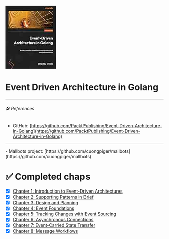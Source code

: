 ![](./assets/cover.png)
# Event Driven Architecture in Golang

<hr>

###### 🛠️ *References*
- GitHub: [https://github.com/PacktPublishing/Event-Driven-Architecture-in-Golang](https://github.com/PacktPublishing/Event-Driven-Architecture-in-Golang)
<hr>
- Mallbots project: [https://github.com/cuongpiger/mallbots](https://github.com/cuongpiger/mallbots)

# ✅ Completed chaps
- [x] [Chapter 1: Introduction to Event-Driven Architectures](./chap01/README.md)
- [x] [Chapter 2: Supporting Patterns in Brief](./chap02/README.md)
- [x] [Chapter 3: Design and Planning](./chap03/README.md)
- [x] [Chapter 4: Event Foundations](./chap04/README.md)
- [x] [Chapter 5: Tracking Changes with Event Sourcing](./chap05/README.md)
- [x] [Chapter 6: Asynchronous Connections](./chap06/README.md)
- [x] [Chapter 7: Event-Carried State Transfer](./chap07/README.md)
- [x] [Chapter 8: Message Workflows](./chap08/README.md)